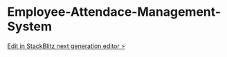 # Employee-Attendace-Management-System

[Edit in StackBlitz next generation editor ⚡️](https://stackblitz.com/~/github.com/himanshu1-sharma/Employee-Attendace-Management-System)